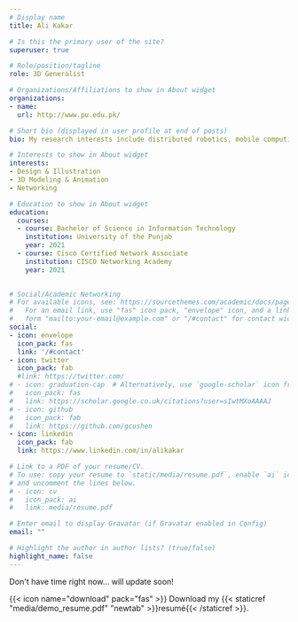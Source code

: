 ```yaml
---
# Display name
title: Ali Kakar

# Is this the primary user of the site?
superuser: true

# Role/position/tagline
role: 3D Generalist

# Organizations/Affiliations to show in About widget
organizations:
- name: 
  url: http://www.pu.edu.pk/

# Short bio (displayed in user profile at end of posts)
bio: My research interests include distributed robotics, mobile computing and programmable matter.

# Interests to show in About widget
interests:
- Design & Illustration
- 3D Modeling & Animation
- Networking

# Education to show in About widget
education:
  courses:
  - course: Bachelor of Science in Information Technology
    institution: University of the Punjab
    year: 2021
  - course: Cisco Certified Network Associate
    institution: CISCO Networking Academy 
    year: 2021
  

# Social/Academic Networking
# For available icons, see: https://sourcethemes.com/academic/docs/page-builder/#icons
#   For an email link, use "fas" icon pack, "envelope" icon, and a link in the
#   form "mailto:your-email@example.com" or "/#contact" for contact widget.
social:
- icon: envelope
  icon_pack: fas
  link: '/#contact'
- icon: twitter
  icon_pack: fab
  #link: https://twitter.com/
# - icon: graduation-cap  # Alternatively, use `google-scholar` icon from `ai` icon pack
#   icon_pack: fas
#   link: https://scholar.google.co.uk/citations?user=sIwtMXoAAAAJ
# - icon: github
#   icon_pack: fab
#   link: https://github.com/gcushen
- icon: linkedin
  icon_pack: fab
  link: https://www.linkedin.com/in/alikakar

# Link to a PDF of your resume/CV.
# To use: copy your resume to `static/media/resume.pdf`, enable `ai` icons in `params.toml`, 
# and uncomment the lines below.
# - icon: cv
#   icon_pack: ai
#   link: media/resume.pdf

# Enter email to display Gravatar (if Gravatar enabled in Config)
email: ""

# Highlight the author in author lists? (true/false)
highlight_name: false
---
```


Don't have time right now... will update soon!

{{< icon name="download" pack="fas" >}} Download my {{< staticref "media/demo_resume.pdf" "newtab" >}}resumé{{< /staticref >}}.
